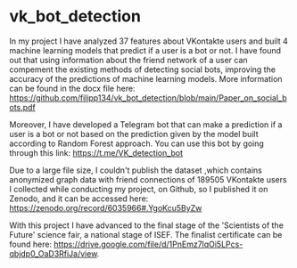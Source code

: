 # vk_bot_detection
  In my project I have analyzed 37 features about VKontakte users and built 4 machine learning models that predict if a user is a bot or not. I have found out that using information about the friend network of a user can compement the existing methods of detecting social bots, improving the accuracy of the predictions of machine learning models. More information can be found in the docx file here: https://github.com/filipp134/vk_bot_detection/blob/main/Paper_on_social_bots.pdf
  
  Moreover, I have developed a Telegram bot that can make a prediction if a user is a bot or not based on the prediction given by the model built
  according to Random Forest approach. You can use this bot by going through this link: https://t.me/VK_detection_bot
  
  Due to a large file size, I couldn't publish the dataset ,which contains anonymized graph data with friend connections of 189505 VKontakte users I collected while conducting my project, on Github, so I published it on Zenodo, and it can be accessed here: https://zenodo.org/record/6035966#.YgoKcu5ByZw
  
  With this project I have advanced to the final stage of the 'Scientists of the Future' science fair, a national stage of ISEF. The finalist certificate can be found here: https://drive.google.com/file/d/1PnEmz7lqOi5LPcs-qbjdp0_OaD3RfiJa/view.
